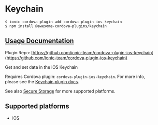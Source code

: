 # Keychain

```
$ ionic cordova plugin add cordova-plugin-ios-keychain
$ npm install @awesome-cordova-plugins/keychain
```

## [Usage Documentation](https://danielsogl.gitbook.io/awesome-cordova-plugins/plugins/keychain/)

Plugin Repo: [https://github.com/ionic-team/cordova-plugin-ios-keychain](https://github.com/ionic-team/cordova-plugin-ios-keychain)

Get and set data in the iOS Keychain

Requires Cordova plugin: `cordova-plugin-ios-keychain`. For more info, please see the [Keychain plugin docs](https://github.com/ionic-team/cordova-plugin-ios-keychain).

See also [Secure Storage](https://ionicframework.com/docs/native/secure-storage/) for more supported platforms.

## Supported platforms

- iOS
  


